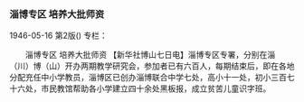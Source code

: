 ### 淄博专区  培养大批师资

1946-05-16
第2版()
专栏：

　　淄博专区
    培养大批师资
    【新华社博山七日电】淄博专区专署，分别在淄（川）博（山）开办两期教学研究会，参加者已有六百人，每期结束后，即在各地分配充任中小学教员，淄博区已创办淄博联合中学七处，高小十一处，初小三百七十六处，市民教馆帮助各小学建立四十余处黑板报，成立贫苦儿童识字班。
